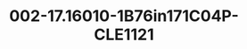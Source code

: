 ---
title: 002-17.16010-1B76in171C04P-CLE1121
image: 002-17.16010-1B76in171C04P-CLE1121.png
brand: sposo
layout: vestito
---